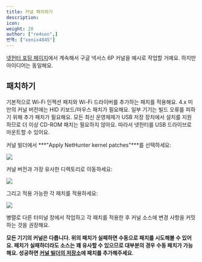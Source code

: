 ```yaml
---
title: 커널 패치하기
description:
icon:
weight: 20
author: ["re4son",]
번역: ["xenix4845"]
---
```


[넷헌터 포팅 페이지](/docs/nethunter/porting-nethunter/)에서 계속해서 구글 넥서스 6P 커널을 예시로 작업할 거예요. 하지만 아이디어는 동일해요.

## 패치하기

기본적으로 Wi-Fi 인젝션 패치와 Wi-Fi 드라이버를 추가하는 패치를 적용해요.
4.x 미만의 커널 버전에는 HID 키보드/마우스 패치가 필요해요. 일부 기기는 빌드 오류를 피하기 위해 추가 패치가 필요해요.
모든 최신 운영체제가 USB 저장 장치에서 설치를 지원하므로 더 이상 CD-ROM 패치는 필요하지 않아요. 따라서 넷헌터를 USB 드라이브로 마운트할 수 있어요.

커널 빌더에서 ***"Apply NetHunter kernel patches"***를 선택하세요:

![](nh-kernel-010-patching1.png)

커널 버전과 가장 유사한 디렉토리로 이동하세요:

![](nh-kernel-020-patching2.png)

그리고 적용 가능한 각 패치를 적용하세요:

![](nh-kernel-030-patching3.png)

병렬로 다른 터미널 창에서 작업하고 각 패치를 적용한 후 커널 소스에 변경 사항을 커밋하는 것을 권장해요.

**모든 기기의 커널은 다릅니다. 위의 패치가 실패하면 수동으로 패치를 시도해볼 수 있어요. 패치가 실패하더라도 소스는 꽤 유사할 수 있으므로 대부분의 경우 수동 패치가 가능해요. 성공하면 [커널 빌더의 저장소](https://gitlab.com/kalilinux/nethunter/build-scripts/kali-nethunter-kernel-builder)에 패치를 추가해주세요**.
